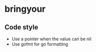 # bringyour

## Code style

- Use a pointer when the value can be nil
- Use gofmt for go formatting
